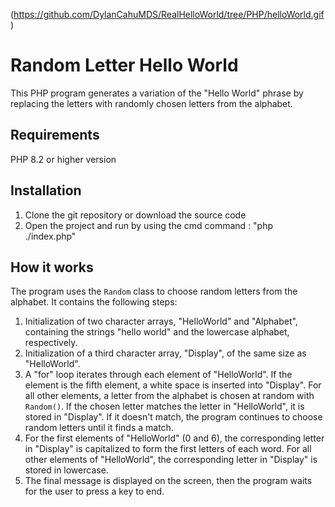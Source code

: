 
(https://github.com/DylanCahuMDS/RealHelloWorld/tree/PHP/helloWorld.gif)

# Random Letter Hello World

This PHP program generates a variation of the "Hello World" phrase by replacing the letters with randomly chosen letters from the alphabet.

## Requirements

PHP 8.2 or higher version

## Installation

1. Clone the git repository or download the source code
2. Open the project and run by using the cmd command : "php ./index.php"

## How it works

The program uses the `Random` class to choose random letters from the alphabet. It contains the following steps:

1. Initialization of two character arrays, "HelloWorld" and "Alphabet", containing the strings "hello world" and the lowercase alphabet, respectively.
2. Initialization of a third character array, "Display", of the same size as "HelloWorld".
3. A "for" loop iterates through each element of "HelloWorld". If the element is the fifth element, a white space is inserted into "Display". For all other elements, a letter from the alphabet is chosen at random with `Random()`. If the chosen letter matches the letter in "HelloWorld", it is stored in "Display". If it doesn't match, the program continues to choose random letters until it finds a match.
4. For the first elements of "HelloWorld" (0 and 6), the corresponding letter in "Display" is capitalized to form the first letters of each word. For all other elements of "HelloWorld", the corresponding letter in "Display" is stored in lowercase.
5. The final message is displayed on the screen, then the program waits for the user to press a key to end.
